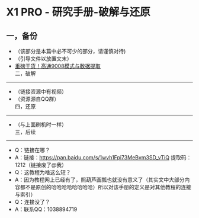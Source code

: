 X1 PRO - 研究手册-破解与还原
====
一，备份
-------
* （该部分是本篇中必不可少的部分，请谨慎对待)
* （引导文件以放置文末）
* [重磅干货！高通9008模式与数据提取](https://zhuanlan.zhihu.com/p/35422254)\
二，破解
--------
* （链接资源中有视频）
* （资源源自QQ群）\
四，还原
--------
* （与上面刷机时一样）\
三，后续
--------
* Q：链接在哪？
* A：链接：https://pan.baidu.com/s/1wvh1Fpi73MeBvm3SD_vTiQ 提取码：1212（链接废了@我）
* Q：这教程为啥这么短？
* A：因为教程网上已经有了，照葫芦画瓢也就没有意义了（其实文中大部分内容都不是原创的哈哈哈哈哈哈哈哈）所以对该手册的定义是对其他教程的连接与索引）
* Q：连接没了？
* A：联系QQ：1038894719
